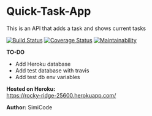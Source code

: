 # Quick-Task-App
This is an API that adds a task and shows current tasks

[![Build Status](https://travis-ci.org/SimiCode/Quick-Task-App.svg?branch=deploy)](https://travis-ci.org/SimiCode/Quick-Task-App)
[![Coverage Status](https://coveralls.io/repos/github/SimiCode/Quick-Task-App/badge.svg?branch=deploy)](https://coveralls.io/github/SimiCode/Quick-Task-App?branch=deploy)
[![Maintainability](https://api.codeclimate.com/v1/badges/929b2598bcdf06244ca7/maintainability)](https://codeclimate.com/github/SimiCode/Quick-Task-App/maintainability)

**TO-DO**
- Add Heroku database
- Add test database with travis
- Add test db env variables


**Hosted on Heroku:**  
https://rocky-ridge-25600.herokuapp.com/

**Author:**
SimiCode
